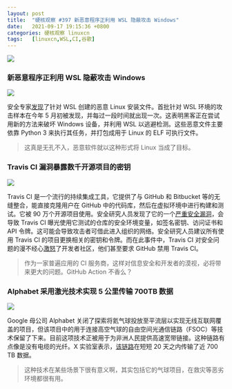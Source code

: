 ```yaml
---
layout: post
title:	"硬核观察 #397 新恶意程序正利用 WSL 隐蔽攻击 Windows"
date:	2021-09-17 19:15:36 +0800 
categories:	硬核观察 linuxcn 
tags:	[linuxcn,WSL,CI,谷歌]
---
```



![](/Asserts/Images//attachment/album/202109/17/191433qtvap288t2428odr.jpg)


### 新恶意程序正利用 WSL 隐蔽攻击 Windows


![](/Asserts/Images//attachment/album/202109/17/191444rqlraoklkaxepe58.jpg)


安全专家[发现](https://www.bleepingcomputer.com/news/security/new-malware-uses-windows-subsystem-for-linux-for-stealthy-attacks/)了针对 WSL 创建的恶意 Linux 安装文件。首批针对 WSL 环境的攻击样本在今年 5 月初被发现，并每过一段时间就出现一次。这表明黑客正在尝试用新的方法来破坏 Windows 设备，并利用 WSL 以逃避检测。这些恶意文件主要依靠 Python 3 来执行其任务，并打包成用于 Linux 的 ELF 可执行文件。



> 
> 这真是无孔不入，恶意软件就以这种形式将 Linux 当成了目标。
> 
> 
> 


### Travis CI 漏洞暴露数千开源项目的密钥


![](/Asserts/Images//attachment/album/202109/17/191503qjctlnknhllffhoz.jpg)


Travis CI 是一个流行的持续集成工具，它提供了与 GitHub 和 Bitbucket 等的无缝整合，能直接克隆用户在 GitHub 中的代码库，然后在虚拟环境中进行构建和测试。它被 90 万个开源项目使用。安全研究人员发现了它的一个[严重安全漏洞](https://arstechnica.com/information-technology/2021/09/travis-ci-flaw-exposed-secrets-for-thousands-of-open-source-projects/)，会导致 Travis CI 曝光使用它测试的仓库的安全环境变量，如签名密钥、访问证书和 API 令牌。这可能会导致攻击者可借此进入组织的网络。安全研究人员建议所有使用 Travis CI 的项目更换相关的密钥和令牌。而在此事件中，Travis CI 对安全问题的漫不经心[激怒](https://twitter.com/peter_szilagyi/status/1437646118700175360)了开发者社区，他们甚至要求 GitHub 禁用 Travis CI。



> 
> 作为一家普遍应用的 CI 服务商，这样对信息安全和开发者的漠视，必将带来更大的问题。GitHub Action 不香么？
> 
> 
> 


### Alphabet 采用激光技术实现 5 公里传输 700TB 数据


![](/Asserts/Images//attachment/album/202109/17/191523qz6uj7ujbs5fgyhr.jpg)


Google 母公司 Alphabet 关闭了探索将氦气球投放至平流层以实现无线互联网覆盖的项目，但该项目中的用于连接高空气球的自由空间光通信链路（FSOC）等技术保留了下来。目前这项技术正被用于为非洲人民提供高速宽带链接。这种链路有点像是没有电缆的光纤。X 实验室表示，[该链路](https://www.theverge.com/2021/9/16/22677015/project-taara-fsoc-wireless-internet-kinshasa-congo-fiber)在短短 20 天之内传输了近 700 TB 数据。



> 
> 这种技术在某些场景下很有意义啊，其实包括它的气球项目，在救灾等恶劣环境都很有用。
> 
> 
>
